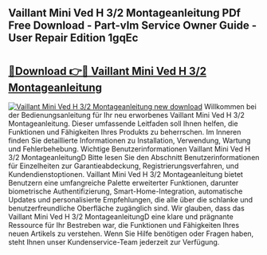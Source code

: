 ## Vaillant Mini Ved H 3/2 Montageanleitung PDf Free Download - Part-vIm Service Owner Guide - User Repair Edition 1gqEc

# <h2><a href="http://df90gj1.blite.top/?on=Vaillant+Mini+Ved+H+3%2f2+Montageanleitung">🔗Download 👉🔴 Vaillant Mini Ved H 3/2 Montageanleitung</a></h2>

[![Vaillant Mini Ved H 3/2 Montageanleitung new download](https://i.imgur.com/lujVjoI.png)](http://df90gj1.blite.top/?on=Vaillant+Mini+Ved+H+3%2f2+Montageanleitung)
Willkommen bei der Bedienungsanleitung für Ihr neu erworbenes Vaillant Mini Ved H 3/2 Montageanleitung. Dieser umfassende Leitfaden soll Ihnen helfen, die Funktionen und Fähigkeiten Ihres Produkts zu beherrschen. Im Inneren finden Sie detaillierte Informationen zu Installation, Verwendung, Wartung und Fehlerbehebung. Wichtige Benutzerinformationen Vaillant Mini Ved H 3/2 MontageanleitungD Bitte lesen Sie den Abschnitt Benutzerinformationen für Einzelheiten zur Garantieabdeckung, Registrierungsverfahren, und Kundendienstoptionen. Vaillant Mini Ved H 3/2 Montageanleitung bietet Benutzern eine umfangreiche Palette erweiterter Funktionen, darunter biometrische Authentifizierung, Smart-Home-Integration, automatische Updates und personalisierte Empfehlungen, die alle über die schlanke und benutzerfreundliche Oberfläche zugänglich sind. Wir glauben, dass das Vaillant Mini Ved H 3/2 MontageanleitungD eine klare und prägnante Ressource für Ihr Bestreben war, die Funktionen und Fähigkeiten Ihres neuen Artikels zu verstehen. Wenn Sie Hilfe benötigen oder Fragen haben, steht Ihnen unser Kundenservice-Team jederzeit zur Verfügung.
